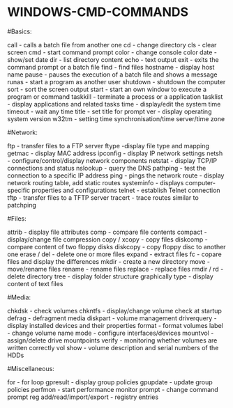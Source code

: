 # WINDOWS-CMD-COMMANDS



#Basics:

call -	calls a batch file from another one
cd -	change directory
cls -	clear screen
cmd	- start command prompt
color - change console color
date -	show/set date
dir	- list directory content
echo -	text output
exit -	exits the command prompt or a batch file
find -	find files
hostname -	display host name
pause -	pauses the execution of a batch file and shows a message
runas -	start a program as another user
shutdown -	shutdown the computer
sort -	sort the screen output
start	- start an own window to execute a program or command
taskkill -	terminate a process or a application
tasklist -	display applications and related tasks
time	- display/edit the system time
timeout -	wait any time
title -	set title for prompt
ver	- display operating system version
w32tm - 	setting time synchronisation/time server/time zone

#Network:

ftp -	transfer files to a FTP server
ftype	 -display file type and mapping
getmac -	display MAC address
ipconfig -	display IP network settings
netsh	- configure/control/display network components
netstat -	display TCP/IP connections and status
nslookup -	query the DNS
pathping -	test the connection to a specific IP address
ping	- pings the network
route -	display network routing table, add static routes
systeminfo -	displays computer-specific properties and configurations
telnet	 - establish Telnet connection
tftp -	transfer files to a TFTP server
tracert	 - trace routes similar to patchping

#Files:

attrib - 	display file attributes
comp	- compare file contents
compact - 	display/change file compression
copy / xcopy	- copy files
diskcomp -	compare content of two floppy disks
diskcopy -	copy floppy disc to another one
erase / del -	delete one or more files
expand -	extract files
fc	 - copare files and display the differences
mkdir	- create a new directory
move  -	move/rename files
rename	 - rename files
replace -	replace files
rmdir / rd	- delete directory
tree -	display folder structure graphically
type -	display content of text files
 
#Media:

chkdsk -	check volumes
chkntfs -	display/change volume check at startup
defrag -	defragment media
diskpart -	volume management
driverquery -	display installed devices and their properties
format -	format volumes
label -	change volume name
mode	- configure interfaces/devices
mountvol -	assign/delete drive mountpoints
verify	- monitoring whether volumes are written correctly
vol	show - volume description and serial numbers of the HDDs

#Miscellaneous:

for - 	for loop
gpresult	- display group policies
gpupdate -	update group policies
perfmon	- start performance monitor
prompt	- change command prompt
reg	add/read/import/export -  registry entries
